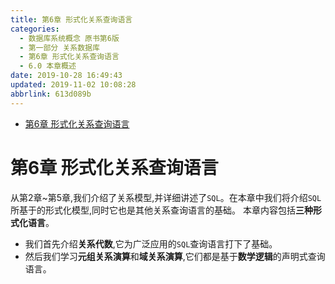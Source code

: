```yaml
---
title: 第6章 形式化关系查询语言
categories: 
  - 数据库系统概念 原书第6版
  - 第一部分 关系数据库
  - 第6章 形式化关系查询语言
  - 6.0 本章概述
date: 2019-10-28 16:49:43
updated: 2019-11-02 10:08:28
abbrlink: 613d089b
---
```

- [第6章 形式化关系查询语言](/ReadingNotes/613d089b/#第6章-形式化关系查询语言)

<!--more-->
<script src="https://cdn.bootcss.com/jquery/3.4.0/jquery.slim.min.js"></script>
<script>$(document).ready(function () {$(".post-body > ul:nth-child(1)").hide();});</script>

<!--end-->
<!--SSTStart-->
# 第6章 形式化关系查询语言 #
从第2章~第5章,我们介绍了关系模型,并详细讲述了`SQL`。在本章中我们将介绍`SQL`所基于的形式化模型,同时它也是其他关系查询语言的基础。
本章内容包括**三种形式化语言**。
- 我们首先介绍**关系代数**,它为广泛应用的`SQL`查询语言打下了基础。
- 然后我们学习**元组关系演算**和**域关系演算**,它们都是基于**数学逻辑**的声明式查询语言。
<!--SSTStop-->

